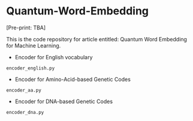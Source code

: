 # Quantum-Word-Embedding
[Pre-print: TBA]

This is the code repository for article entitled: Quantum Word Embedding for Machine Learning.

- Encoder for English vocabulary
```
encoder_english.py
```

- Encoder for Amino-Acid-based Genetic Codes
```
encoder_aa.py
```

- Encoder for DNA-based Genetic Codes
```
encoder_dna.py
```
